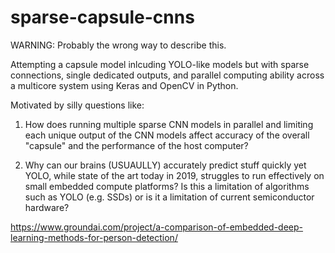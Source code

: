 # sparse-capsule-cnns
WARNING: Probably the wrong way to describe this. 

Attempting a capsule model inlcuding YOLO-like models but with sparse connections, single dedicated outputs, and parallel computing ability across a multicore system using Keras and OpenCV in Python. 

Motivated by silly questions like: 

1. How does running multiple sparse CNN models in parallel and limiting each unique output of the CNN models affect accuracy of the overall "capsule" and the performance of the host computer?

2. Why can our brains (USUAULLY) accurately predict stuff quickly yet YOLO, while state of the art today in 2019, struggles to run effectively on small embedded compute platforms? Is this a limitation of algorithms such as YOLO (e.g. SSDs) or is it a limitation of current semiconductor hardware? 


https://www.groundai.com/project/a-comparison-of-embedded-deep-learning-methods-for-person-detection/
